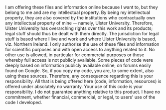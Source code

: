 I am offering these files and information online because I want to, but they belong to me and are my intellectual property. 
By being my intellectual property, they are also covered by the institutions who contractually own any intellectual property of mine -- namely, Ulster University. 
Therefore, Ulster University has overarching rights over this work and its products; legal stuff should thus be dealt with them directly. 
The jurisdiction for legal stuff is based where I live and work and where Ulster University is based, viz. Northern Ireland. 
I only authorise the use of these files and information for scientific purposes and with open access to anything related to it. 
No other use is allowed, in particular for commercial purposes or those whereby full access is not publicly available. 
Some pieces of code were deeply based on information publicly available online, on forums easily found on Google. So, if you copy my code, you are, to some extent, also using these sources. Therefore, any consequence regarding this is your responsibility. 
All that is being offered here (code, information, resources) is offered under absolutely no warranty. Your use of this code is your responsibility. I do not guarantee anything relative to this product. I have no commitment, whether financial, commercial, or legal, to users' use of the code I developed. 
